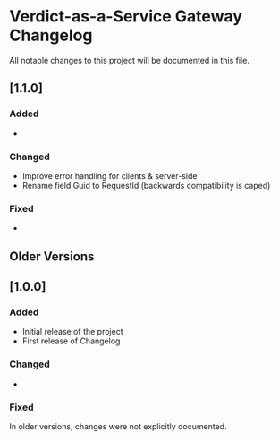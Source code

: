 # Verdict-as-a-Service Gateway Changelog

All notable changes to this project will be documented in this file.


## [1.1.0]

### Added

-

### Changed

- Improve error handling for clients & server-side
- Rename field Guid to RequestId (backwards compatibility is caped)


### Fixed

- 

## Older Versions

## [1.0.0]

### Added

- Initial release of the project
- First release of Changelog

### Changed

-

### Fixed


In older versions, changes were not explicitly documented.
